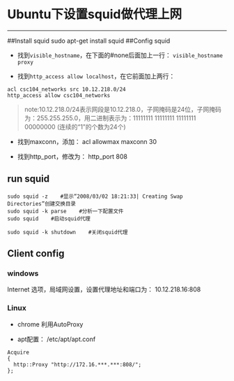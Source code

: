 # Ubuntu下设置squid做代理上网

-------
##Install squid
        sudo apt-get install squid
##Config squid

- 找到`visible_hostname`，在下面的#none后面加上一行：
`visible_hostname proxy`

- 找到`http_access allow localhost`，在它前面加上两行：
```
acl csc104_networks src 10.12.218.0/24
http_access allow csc104_networks
```
> note:10.12.218.0/24表示网段是10.12.218.0，子网掩码是24位，子网掩码为：255.255.255.0，用二进制表示为：11111111 11111111 11111111 00000000 (连续的“1”的个数为24个)

- 找到maxconn，添加：
        acl allowmax maxconn 30

- 找到http_port，修改为：
        http_port 808

## run squid

```
sudo squid -z    #显示“2008/03/02 18:21:33| Creating Swap Directories”创建交换目录
sudo squid -k parse    #分析一下配置文件
sudo squid    #启动squid代理

sudo squid -k shutdown    #关闭squid代理
```



## Client config

### windows

Internet 选项，局域网设置，设置代理地址和端口为：
10.12.218.16:808

### Linux
- chrome 利用AutoProxy

- apt配置：
/etc/apt/apt.conf
```
Acquire
{
  http::Proxy "http://172.16.***.***:808/";
};
```
